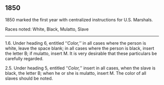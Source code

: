 1850
------

1850 marked the first year with centralized instructions for U.S. Marshals. 

Races noted: White, Black, Mulatto, Slave

------

1.6. Under heading 6, entitled ‘‘_Color,_’’ in all cases where the person is white, leave the space blank; in all cases where the person is black, insert the letter B; if mulatto, insert M. It is very desirable that these particulars be carefully regarded.

2.5. Under heading 5, entitled ‘‘_Color,_’’ insert in all cases, when the slave is black, the letter B; when he or she is mulatto, insert M. The color of all slaves should be noted.
